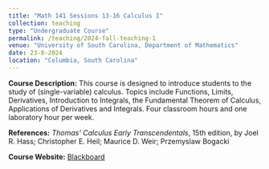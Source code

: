 ```yaml
---
title: "Math 141 Sessions 13-16 Calculus I"
collection: teaching
type: "Undergraduate Course"
permalink: /teaching/2024-fall-teaching-1
venue: "University of South Carolina, Department of Mathematics"
date: 23-8-2024
location: "Columbia, South Carolina"
---
```


**Course Description:** This course is designed to introduce students to the study of (single-variable) calculus.
Topics include Functions, Limits, Derivatives, Introduction to Integrals, the Fundamental Theorem of
Calculus, Applications of Derivatives and Integrals. Four classroom hours and one laboratory hour per
week.


**References:**  *Thomas’ Calculus Early Transcendentals*, 15th edition, by Joel R. Hass; Christopher E. Heil; Maurice D. Weir; Przemyslaw Bogacki

**Course Website:** [Blackboard](https://blackboard.sc.edu/ultra/courses/_1279761_1/outline)


<!--
Heading 1
======

Nonvanishing of Hecke *L*-functions <br><br>

**Link:** [https://www.math.tamu.edu/undergraduate/research/REU/](https://www.math.tamu.edu/undergraduate/research/REU/)

Heading 2
======

Heading 3
======
-->




